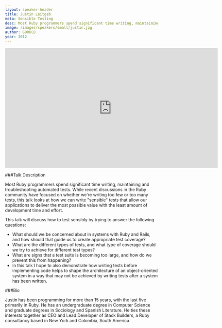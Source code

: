 ```yaml
---
layout: speaker-header
title: Justin Leitgeb
meta: Sensible Testing
desc: Most Ruby programmers spend significant time writing, maintaining and troubleshooting automated tests. While recent discussions in the Ruby community have focused on whether we're writing too few or too many tests, this talk looks at how we can write "sensible" tests that allow our applications to deliver the most possible value with the least amount of development time and effort.
image: /images/speakers/small/justin.jpg
author: GORUCO
year: 2012
---
```


<iframe src="http://player.vimeo.com/video/45096253?title=0&amp;byline=0&amp;portrait=0" width="700" height="394" frameborder="0" webkitAllowFullScreen mozallowfullscreen allowFullScreen></iframe>

###Talk Description

Most Ruby programmers spend significant time writing, maintaining and troubleshooting automated tests. While recent discussions in the Ruby community have focused on whether we're writing too few or too many tests, this talk looks at how we can write "sensible" tests that allow our applications to deliver the most possible value with the least amount of development time and effort.

This talk will discuss how to test sensibly by trying to answer the following questions:
* What should we be concerned about in systems with Ruby and Rails, and how should that guide us to create appropriate test coverage?
* What are the different types of tests, and what type of coverage should we try to achieve for different test types?
* What are signs that a test suite is becoming too large, and how do we prevent this from happening?
* In this talk I hope to also demonstrate how writing tests before implementing code helps to shape the architecture of an object-oriented system in a way that may not be achieved by writing tests after a system has been written.

###Bio

Justin has been programming for more than 15 years, with the last five primarily in Ruby. He has an undergraduate degree in Computer Science and graduate degrees in Sociology and Spanish Literature. He ties these interests together as CEO and Lead Developer of Stack Builders, a Ruby consultancy based in New York and Colombia, South America.
